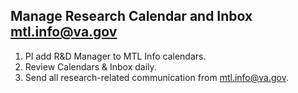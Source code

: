 ## Manage Research Calendar and Inbox mtl.info@va.gov

1. PI add R&D Manager to MTL Info calendars.
2. Review Calendars & Inbox daily.
3. Send all research-related communication from mtl.info@va.gov.
